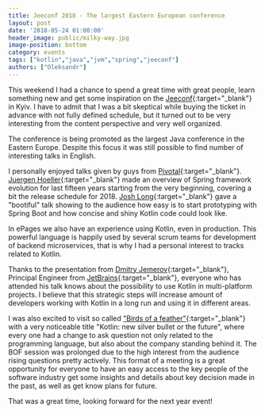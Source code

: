 ```yaml
---
title: Jeeconf 2018 - The largest Eastern European conference
layout: post
date: '2018-05-24 01:00:00'
header_image: public/milky-way.jpg
image-position: bottom
category: events
tags: ["kotlin","java","jvm","spring","jeeconf"]
authors: ["Oleksandr"]
---
```


This weekend I had a chance to spend a great time with great people, learn something new and get some inspiration on the [Jeeconf](https://jeeconf.com){:target="_blank"} in Kyiv. I have to admit that I was a bit skeptical while buying the ticket in advance with not fully defined schedule, but it turned out to be very interesting from the content perspective and very well organized.

The conference is being promoted as the largest Java conference in the Eastern Europe. Despite this focus it was still possible to find number of interesting talks in English.

I personally enjoyed talks given by guys from [Pivotal](https://pivotal.io){:target="_blank"}. [Juergen Hoeller](https://twitter.com/sam_brannen/status/572114327311941634){:target="_blank"} made an overview of Spring framework evolution for last fifteen years starting from the very beginning, covering a bit the release schedule for 2018.
[Josh Long](https://twitter.com/starbuxman){:target="_blank"} gave a "bootiful" talk showing to the audience how easy is to start prototyping with Spring Boot and how concise and shiny Kotlin code could look like.

In ePages we also have an experience using Kotlin, even in production. This powerful language is happily used by several scrum teams for development of backend microservices, that is why I had a personal interest to tracks related to Kotlin.

Thanks to the presentation from [Dmitry Jemerov](https://twitter.com/intelliyole){:target="_blank"}, Principal Engineer from [JetBrains](https://www.jetbrains.com){:target="_blank"}, everyone who has attended his talk knows about the possibility to use Kotlin in multi-platform projects. I believe that this strategic steps will increase amount of developers working with Kotlin in a long run and using it in different areas.

I was also excited to visit so called ["Birds of a feather"](https://en.wikipedia.org/wiki/Birds_of_a_feather_%28computing%29){:target="_blank"} with a very noticeable title "Kotlin: new silver bullet or the future", where every one had a change to ask question not only related to the programming language, but also about the company standing behind it. The BOF session was prolonged due to the high interest from the audience rising questions pretty actively. This format of a meeting is a great opportunity for everyone to have an easy access to the key people of the software industry get some insights and details about key decision made in the past, as well as get know plans for future.

That was a great time, looking forward for the next year event!
